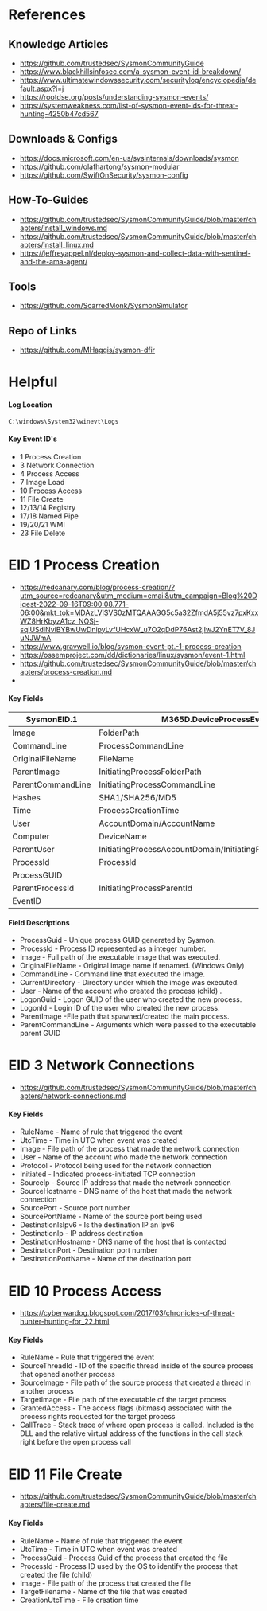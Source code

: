 # References
## Knowledge Articles
- https://github.com/trustedsec/SysmonCommunityGuide
- https://www.blackhillsinfosec.com/a-sysmon-event-id-breakdown/
- https://www.ultimatewindowssecurity.com/securitylog/encyclopedia/default.aspx?i=j
- https://rootdse.org/posts/understanding-sysmon-events/
- https://systemweakness.com/list-of-sysmon-event-ids-for-threat-hunting-4250b47cd567

## Downloads & Configs
- https://docs.microsoft.com/en-us/sysinternals/downloads/sysmon
- https://github.com/olafhartong/sysmon-modular
- https://github.com/SwiftOnSecurity/sysmon-config

## How-To-Guides
- https://github.com/trustedsec/SysmonCommunityGuide/blob/master/chapters/install_windows.md
- https://github.com/trustedsec/SysmonCommunityGuide/blob/master/chapters/install_linux.md
- https://jeffreyappel.nl/deploy-sysmon-and-collect-data-with-sentinel-and-the-ama-agent/

## Tools
- https://github.com/ScarredMonk/SysmonSimulator

## Repo of Links 
- https://github.com/MHaggis/sysmon-dfir


# Helpful
#### Log Location
~~~
C:\windows\System32\winevt\Logs
~~~

#### Key Event ID's 
- 1 Process Creation
- 3 Network Connection
- 4 Process Access
- 7 Image Load
- 10 Process Access
- 11 File Create
- 12/13/14 Registry
- 17/18 Named Pipe 
- 19/20/21 WMI
- 23 File Delete


# EID 1 Process Creation 
- https://redcanary.com/blog/process-creation/?utm_source=redcanary&utm_medium=email&utm_campaign=Blog%20Digest-2022-09-16T09:00:08.771-06:00&mkt_tok=MDAzLVlSVS0zMTQAAAGG5c5a32ZfmdA5j55vz7pxKxxWZ8HrKbyzA1cz_NQSj-sqlUSdlNviBYBwUwDnipyLvfUHcxW_u7O2qDdP76Ast2jIwJ2YnET7V_8JuNJWmA
- https://www.gravwell.io/blog/sysmon-event-pt.-1-process-creation
- https://ossemproject.com/dd/dictionaries/linux/sysmon/event-1.html
- https://github.com/trustedsec/SysmonCommunityGuide/blob/master/chapters/process-creation.md
- 

#### Key Fields
| SysmonEID.1       | M365D.DeviceProcessEvents                                   | WinSec.4688        |
|-------------------|-------------------------------------------------------------|--------------------|
| Image             | FolderPath                                                  | NewProcessName     |
| CommandLine       | ProcessCommandLine                                          | ProcessCommandLine |
| OriginalFileName  | FileName                                                    |                    |
| ParentImage       | InitiatingProcessFolderPath                                 | ParentProcessName  | 
| ParentCommandLine | InitiatingProcessCommandLine                                |                    |
| Hashes            | SHA1/SHA256/MD5                                             |                    |
| Time              | ProcessCreationTime                                         |                    |
| User              | AccountDomain/AccountName                                   |                    | 
| Computer          | DeviceName                                                  | Computer           |
| ParentUser        | InitiatingProcessAccountDomain/InitiatingProcessAccountName |                    |
| ProcessId         | ProcessId                                                   |                    |
| ProcessGUID       |                                                             |                    |
| ParentProcessId   | InitiatingProcessParentId                                   |                    |
| EventID           |                                                             | EventID            |


#### Field Descriptions 
- ProcessGuid - Unique process GUID generated by Sysmon.
- ProcessId - Process ID represented as a integer number.
- Image -  Full path of the executable image that was executed.
- OriginalFileName - Original image name if renamed. (Windows Only)
- CommandLine - Command line that executed the image.
- CurrentDirectory  - Directory under which the image was executed.
- User - Name of the account who created the process (child) .
- LogonGuid - Logon GUID of the user who created the new process.
- LogonId - Login ID of the user who created the new process.
- ParentImage -File path that spawned/created the main process.
- ParentCommandLine - Arguments which were passed to the executable parent GUID


# EID 3 Network Connections 
- https://github.com/trustedsec/SysmonCommunityGuide/blob/master/chapters/network-connections.md

#### Key Fields 
- RuleName - Name of rule that triggered the event
- UtcTime -  Time in UTC when event was created
- Image - File path of the process that made the network connection
- User - Name of the account who made the network connection
- Protocol - Protocol being used for the network connection
- Initiated -  Indicated process-initiated TCP connection
- SourceIp - Source IP address that made the network connection
- SourceHostname - DNS name of the host that made the network connection
- SourcePort - Source port number
- SourcePortName - Name of the source port being used
- DestinationIsIpv6 - Is the destination IP an Ipv6
- DestinationIp - IP address destination
- DestinationHostname - DNS name of the host that is contacted
- DestinationPort - Destination port number
- DestinationPortName -  Name of the destination port

# EID 10 Process Access
- https://cyberwardog.blogspot.com/2017/03/chronicles-of-threat-hunter-hunting-for_22.html

#### Key Fields 
- RuleName - Rule that triggered the event
- SourceThreadId - ID of the specific thread inside of the source process that opened another process
- SourceImage - File path of the source process that created a thread in another process
- TargetImage - File path of the executable of the target process
- GrantedAccess - The access flags (bitmask) associated with the process rights requested for the target process
- CallTrace - Stack trace of where open process is called. Included is the DLL and the relative virtual address of the functions in the call stack right before the open process call

# EID 11 File Create
- https://github.com/trustedsec/SysmonCommunityGuide/blob/master/chapters/file-create.md

#### Key Fields 
- RuleName - Name of rule that triggered the event
- UtcTime - Time in UTC when event was created
- ProcessGuid - Process Guid of the process that created the file
- ProcessId - Process ID used by the OS to identify the process that created the file (child)
- Image - File path of the process that created the file
- TargetFilename - Name of the file that was created
- CreationUtcTime - File creation time
